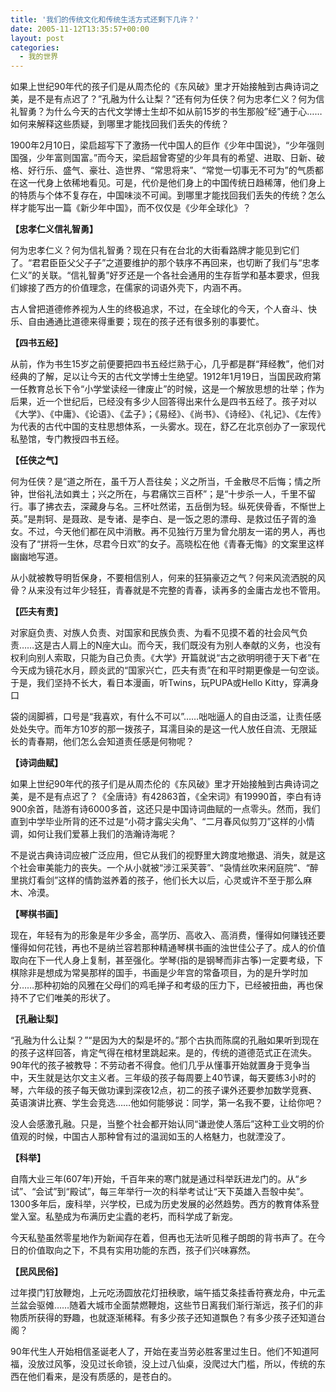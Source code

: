 ```yaml
---
title: '我们的传统文化和传统生活方式还剩下几许？'
date: 2005-11-12T13:35:57+00:00
layout: post
categories:
  - 我的世界
---
```


如果上世纪90年代的孩子们是从周杰伦的《东风破》里才开始接触到古典诗词之美，是不是有点迟了？”孔融为什么让梨？”还有何为任侠？何为忠孝仁义？何为信礼智勇？为什么今天的古代文学博士生却不如从前15岁的书生那般”经”通于心……如何来解释这些质疑，到哪里才能找回我们丢失的传统？

1900年2月10日，梁启超写下了激扬一代中国人的巨作《少年中国说》，“少年强则国强，少年富则国富。”而今天，梁启超曾寄望的少年具有的希望、进取、日新、破格、好行乐、盛气、豪壮、造世界、“常思将来”、“常觉一切事无不可为”的气质都在这一代身上依稀地看见。可是，代价是他们身上的中国传统日趋稀薄，他们身上的特质与个体不复存在，中国味淡不可闻。到哪里才能找回我们丢失的传统？怎么样才能写出一篇《新少年中国》，而不仅仅是《少年全球化》？
<!--more-->
**【忠孝仁义信礼智勇】**

何为忠孝仁义？何为信礼智勇？现在只有在台北的大街看路牌才能见到它们了。“君君臣臣父父子子”之道要维护的那个轶序不再回来，也切断了我们与“忠孝仁义”的关联。“信礼智勇”好歹还是一个各社会通用的生存哲学和基本要求，但我们嫁接了西方的价值理念，在儒家的词语外壳下，内涵不再。

古人曾把道德修养视为人生的终极追求，不过，在全球化的今天，个人奋斗、快乐、自由通通比道德来得重要；现在的孩子还有很多别的事要忙。

**【四书五经】**

从前，作为书生15岁之前便要把四书五经烂熟于心，几乎都是群“拜经教”，他们对经典的了解，足以让今天的古代文学博士生绝望。1912年1月19日，当国民政府第一任教育总长下令“小学堂读经一律废止”的时候，这是一个解放思想的壮举；作为后果，近一个世纪后，已经没有多少人回答得出来什么是四书五经了。孩子对以《大学》、《中庸》、《论语》、《孟子》；《易经》、《尚书》、《诗经》、《礼记》、《左传》为代表的古代中国的支柱思想体系，一头雾水。现在，舒乙在北京创办了一家现代私塾馆，专门教授四书五经。

**【任侠之气】**

何为任侠？是“道之所在，虽千万人吾往矣；义之所当，千金散尽不后悔；情之所钟，世俗礼法如粪土；兴之所在，与君痛饮三百杯”；是“十步杀一人，千里不留行。事了拂衣去，深藏身与名。三杯吐然诺，五岳倒为轻。纵死侠骨香，不惭世上英。”是荆轲、是聂政、是专诸、是李白、是一饭之恩的漂母、是救过伍子胥的渔女。不过，今天他们都在风中消散。再不见独行万里为曾允朋友一诺的男人，再也没有了“拼将一生休，尽君今日欢”的女子。高晓松在他《青春无悔》的文案里这样幽幽地写道。

从小就被教导明哲保身，不要相信别人，何来的狂狷豪迈之气？何来风流洒脱的风骨？从来没有过年少轻狂，青春就是不完整的青春，读再多的金庸古龙也不管用。

**【匹夫有责】**

对家庭负责、对族人负责、对国家和民族负责、为看不见摸不着的社会风气负责……这是古人肩上的N座大山。而今天，我们既没有为别人奉献的义务，也没有权利向别人索取，只能为自己负责。《大学》开篇就说“古之欲明明德于天下者”在今天成为镜花水月，顾炎武的“国家兴亡，匹夫有责”在和平时期更像是一句空谈。于是，我们坚持不长大，看日本漫画，听Twins，玩PUPA或Hello Kitty，穿满身口

袋的阔脚裤，口号是“我喜欢，有什么不可以”……咄咄逼人的自由泛滥，让责任感处处失守。而年方10岁的那一拨孩子，耳濡目染的是这一代人放任自流、无限延长的青春期，他们怎么会知道责任感是何物呢？

**【诗词曲赋】**

如果上世纪90年代的孩子们是从周杰伦的《东风破》里才开始接触到古典诗词之美，是不是有点迟了？《全唐诗》有42863首，《全宋词》有19990首，李白有诗900余首，陆游有诗6000多首，这还只是中国诗词曲赋的一点零头。然而，我们直到中学毕业所背的还不过是“小荷才露尖尖角”、“二月春风似剪刀”这样的小情调，如何让我们爱慕上我们的浩瀚诗海呢？

不是说古典诗词应被广泛应用，但它从我们的视野里大跨度地撤退、消失，就是这个社会审美能力的丧失。一个从小就被“涉江采芙蓉”、“袅情丝吹来闲庭院”、“醉里挑灯看剑”这样的情韵滋养着的孩子，他们长大以后，心灵或许不至于那么麻木、冷漠。

**【琴棋书画】**

现在，年轻有为的形象是年少多金，高学历、高收入、高消费，懂得如何赚钱还要懂得如何花钱，再也不是纳兰容若那种精通琴棋书画的浊世佳公子了。成人的价值取向在下一代人身上复制，甚至强化。学琴(指的是钢琴而非古筝)一定要考级，下棋除非是想成为常昊那样的国手，书画是少年宫的常备项目，为的是升学时加分……那种初始的风雅在父母们的鸡毛掸子和考级的压力下，已经被扭曲，再也保持不了它们唯美的形状了。

**【孔融让梨】**

“孔融为什么让梨？”“是因为大的梨是坏的。”那个古执而陈腐的孔融如果听到现在的孩子这样回答，肯定气得在棺材里跳起来。是的，传统的道德范式正在流失。90年代的孩子被教导：不劳动者不得食。他们几乎从懂事开始就置身于竞争当中，天生就是达尔文主义者。三年级的孩子每周要上40节课，每天要练3小时的琴，六年级的孩子每天做功课到深夜12点，初二的孩子课外还要参加数学竞赛、英语演讲比赛、学生会竞选……他如何能够说：同学，第一名我不要，让给你吧？

没人会感激孔融。只是，当整个社会都开始认同“谦逊使人落后”这种工业文明的价值观的时候，中国古人那种曾有过的温润如玉的人格魅力，也就湮没了。

**【科举】**

自隋大业三年(607年)开始，千百年来的寒门就是通过科举跃进龙门的。从“乡试”、“会试”到“殿试”，每三年举行一次的科举考试让“天下英雄入吾彀中矣”。1300多年后，废科举，兴学校，已成为历史发展的必然趋势。西方的教育体系登堂入室。私塾成为布满历史尘蠹的老朽，而科学成了新宠。

今天私塾虽然零星地作为新闻存在着，但再也无法听见稚子朗朗的背书声了。在今日的价值取向之下，不具有实用功能的东西，孩子们兴味寡然。

**【民风民俗】**

过年摸门钉放鞭炮，上元吃汤圆放花灯扭秧歌，端午插艾条挂香符赛龙舟，中元盂兰盆会驱傩……随着大城市全面禁燃鞭炮，这些节日离我们渐行渐远，孩子们的非物质所获得的野趣，也就逐渐稀释。有多少孩子还知道飘色？有多少孩子还知道台阁？

90年代生人开始相信圣诞老人了，开始在麦当劳必胜客里过生日。他们不知道阿福，没放过风筝，没见过长命锁，没上过八仙桌，没爬过大门槛，所以，传统的东西在他们看来，是没有质感的，是苍白的。
